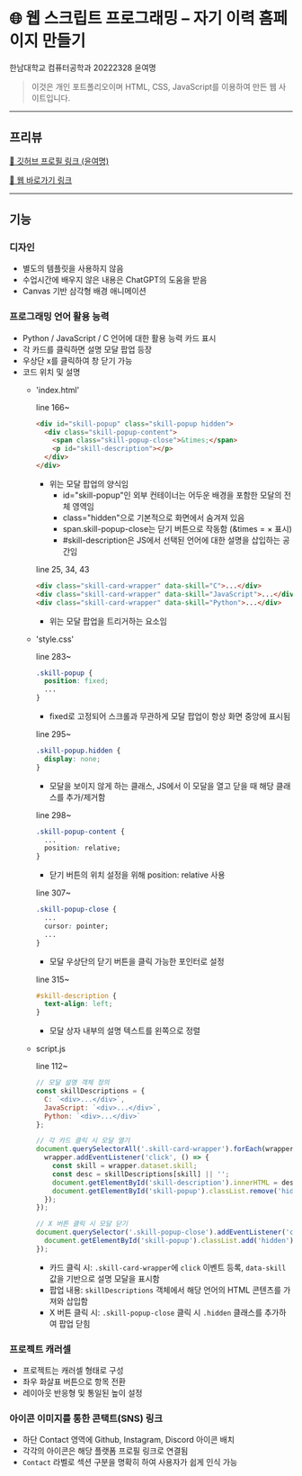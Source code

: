 # 🌐 웹 스크립트 프로그래밍 – 자기 이력 홈페이지 만들기
한남대학교 컴퓨터공학과 20222328 윤여명
> 이것은 개인 포트폴리오이며 HTML, CSS, JavaScript를 이용하여 만든 웹 사이트입니다.
---

## 프리뷰

[🔗 깃허브 프로필 링크 (윤여명)](https://github.com/Sernn0)

[🔗 웹 바로가기 링크](https://sernn0.github.io/Sernn0/)

---

## 기능

### 디자인
- 별도의 템플릿을 사용하지 않음
- 수업시간에 배우지 않은 내용은 ChatGPT의 도움을 받음
- Canvas 기반 삼각형 배경 애니메이션

### 프로그래밍 언어 활용 능력
- Python / JavaScript / C 언어에 대한 활용 능력 카드 표시
- 각 카드를 클릭하면 설명 모달 팝업 등장
- 우상단 x를 클릭하여 창 닫기 가능
- 코드 위치 및 설명
  - 'index.html'

    line 166~
    ```html
    <div id="skill-popup" class="skill-popup hidden">
      <div class="skill-popup-content">
        <span class="skill-popup-close">&times;</span>
        <p id="skill-description"></p>
      </div>
    </div>
    ```
    - 위는 모달 팝업의 양식임
      - id="skill-popup"인 외부 컨테이너는 어두운 배경을 포함한 모달의 전체 영역임
	  - class="hidden"으로 기본적으로 화면에서 숨겨져 있음
	  - span.skill-popup-close는 닫기 버튼으로 작동함 (&times = × 표시)
	  - #skill-description은 JS에서 선택된 언어에 대한 설명을 삽입하는 공간임
    

    line 25, 34, 43
    ```html
    <div class="skill-card-wrapper" data-skill="C">...</div>
    <div class="skill-card-wrapper" data-skill="JavaScript">...</div>
    <div class="skill-card-wrapper" data-skill="Python">...</div>
    ```
    - 위는 모달 팝업을 트리거하는 요소임

  - 'style.css'

    line 283~
    ```css
    .skill-popup {
      position: fixed;
      ...
    }
    ```
    - fixed로 고정되어 스크롤과 무관하게 모달 팝업이 항상 화면 중앙에 표시됨

    line 295~
    ```css
    .skill-popup.hidden {
      display: none;
    }
    ```
    - 모달을 보이지 않게 하는 클래스, JS에서 이 모달을 열고 닫을 때 해당 클래스를 추가/제거함

    line 298~
    ```css
    .skill-popup-content {
      ...
      position: relative;
    }
    ```
    - 닫기 버튼의 위치 설정을 위해 position: relative 사용

    line 307~
    ```css
    .skill-popup-close {
      ...
      cursor: pointer;
      ...
    }
    ```
    - 모달 우상단의 닫기 버튼을 클릭 가능한 포인터로 설정

    line 315~
    ```css
    #skill-description {
      text-align: left;
    }
    ```
    - 모달 상자 내부의 설명 텍스트를 왼쪽으로 정렬

  - script.js
  
    line 112~
    ```js
    // 모달 설명 객체 정의
    const skillDescriptions = {
      C: `<div>...</div>`,
      JavaScript: `<div>...</div>`,
      Python: `<div>...</div>`
    };

    // 각 카드 클릭 시 모달 열기
    document.querySelectorAll('.skill-card-wrapper').forEach(wrapper => {
      wrapper.addEventListener('click', () => {
        const skill = wrapper.dataset.skill;
        const desc = skillDescriptions[skill] || '';
        document.getElementById('skill-description').innerHTML = desc;
        document.getElementById('skill-popup').classList.remove('hidden');
      });
    });

    // X 버튼 클릭 시 모달 닫기
    document.querySelector('.skill-popup-close').addEventListener('click', () => {
      document.getElementById('skill-popup').classList.add('hidden');
    });
    ```
    - 카드 클릭 시: `.skill-card-wrapper`에 `click` 이벤트 등록, `data-skill` 값을 기반으로 설명 모달을 표시함
    - 팝업 내용: `skillDescriptions` 객체에서 해당 언어의 HTML 콘텐츠를 가져와 삽입함
    - X 버튼 클릭 시: `.skill-popup-close` 클릭 시 `.hidden` 클래스를 추가하여 팝업 닫힘

### 프로젝트 캐러셀
- 프로젝트는 캐러셀 형태로 구성
- 좌우 화살표 버튼으로 항목 전환
- 레이아웃 반응형 및 통일된 높이 설정

### 아이콘 이미지를 통한 콘택트(SNS) 링크
- 하단 Contact 영역에 Github, Instagram, Discord 아이콘 배치
- 각각의 아이콘은 해당 플랫폼 프로필 링크로 연결됨
- `Contact` 라벨로 섹션 구분을 명확히 하여 사용자가 쉽게 인식 가능